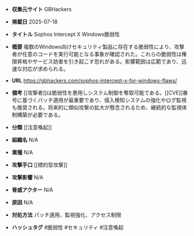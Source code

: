 - **収集元サイト**
GBHackers

- **掲載日**
2025-07-18

- **タイトル**
Sophos Intercept X Windows脆弱性

- **概要**
複数のWindows向けセキュリティ製品に存在する脆弱性により、攻撃者が任意のコードを実行可能となる事象が確認された。これらの脆弱性は権限昇格やサービス妨害を引き起こす恐れがある。影響範囲は広範であり、迅速な対応が求められる。

- **URL**
https://gbhackers.com/sophos-intercept-x-for-windows-flaws/

- **備考**
[[攻撃者]]は脆弱性を悪用しシステム制御を奪取可能である。[[CVE]]番号に基づくパッチ適用が最重要であり、侵入検知システムの強化やログ監視も推奨される。将来的に類似攻撃の拡大が懸念されるため、継続的な監視体制構築が必要である。

- **分類**
[[注意喚起]]

- **組織名**
N/A

- **業種**
N/A

- **攻撃手口**
[[標的型攻撃]]

- **攻撃影響**
N/A

- **脅威アクター**
N/A

- **原因**
N/A

- **対処方法**
パッチ適用、監視強化、アクセス制限

- **ハッシュタグ**
#脆弱性 #セキュリティ #注意喚起
